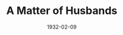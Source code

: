 ---
title: A Matter of Husbands
date: 1932-02-09
closing_date: 
layout: productions
featured_image: 
image_caption:
image_credit:
playbill:
category:
Theatre: Theatre Jacksonville
cast:
  Any French Maid: Betty Rogers
  Any Ernest Young Wife: Mary Keen
  Any Popular Actress: Sarah Payne Cawthorn
understudies:
orchestra:
crew:
  Director: Sarah Payne Cawthorn
  Staging: 
    - Dick Grether
    - Winston Fowler
  Staging Assistant:
    - Roy Richardson
external_links:
---